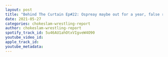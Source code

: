```yaml
---
layout: post
title: "Behind The Curtain Ep#22: Ospreay maybe out for a year, false report of New Japan and its roster and Tama Tonga speaks out about the rumors!"
date: 2021-05-27
categories: chokeslam-wrestling-report
author: chokeslam-wrestling-report
spotify_track_id: 5u46AU1ahOtxVIgveW4O90
youtube_video_id: 
apple_track_id: 
youtube_metadata: 
---
```


